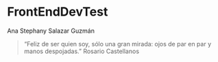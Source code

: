 # FrontEndDevTest

  Ana Stephany Salazar Guzmán
>  “Feliz de ser quien soy, sólo una gran mirada: ojos de par en par y manos despojadas.”
      Rosario Castellanos
